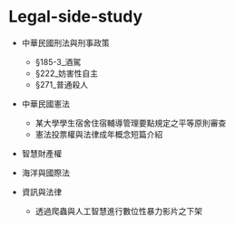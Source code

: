 # Legal-side-study

- 中華民國刑法與刑事政策

  - §185-3_酒駕
  - §222_妨害性自主
  - §271_普通殺人
- 中華民國憲法
    - 某大學學生宿舍住宿輔導管理要點規定之平等原則審查
    - 憲法投票權與法律成年概念短篇介紹
- 智慧財產權
- 海洋與國際法
- 資訊與法律
  - 透過爬蟲與人工智慧進行數位性暴力影片之下架

